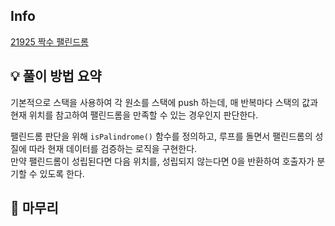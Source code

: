 ## Info
[21925 짝수 팰린드롬](https://www.acmicpc.net/problem/21925)

## 💡 풀이 방법 요약
기본적으로 스택을 사용하여 각 원소를 스택에 push 하는데, 매 반복마다 스택의 값과 현재 위치를 참고하여 팰린드롬을 만족할 수 있는 경우인지 판단한다.  
  
팰린드롬 판단을 위해 `isPalindrome()` 함수를 정의하고, 루프를 돌면서 팰린드롬의 성질에 따라 현재 데이터를 검증하는 로직을 구현한다.  
만약 팰린드롬이 성립된다면 다음 위치를, 성립되지 않는다면 0을 반환하여 호출자가 분기할 수 있도록 한다.


## 🙂 마무리

